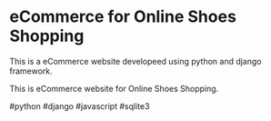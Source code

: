 # eCommerce for Online Shoes Shopping

This is a eCommerce website developeed using python and django framework.

This is eCommerce website for Online Shoes Shopping.

#python
#django
#javascript
#sqlite3
